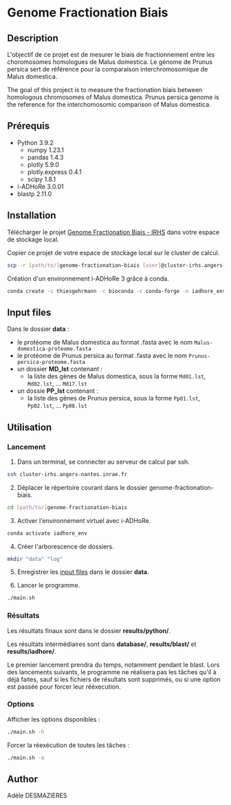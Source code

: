 # Genome Fractionation Biais


## Description
L'objectif de ce projet est de mesurer le biais de fractionnement entre les choromosomes homologues de Malus domestica. Le génome de Prunus persica sert de référence pour la comparaison interchromosomique de Malus domestica. 

The goal of this project is to measure the fractionation biais between homologous chromosomes of Malus domestica. Prunus persica genome is the reference for the interchomosomic comparison of Malus domestica. 

## Prérequis
- Python 3.9.2
  - numpy 1.23.1
  - pandas 1.4.3
  - plotly 5.9.0
  - plotly.express 0.4.1
  - scipy 1.8.1
- i-ADHoRe 3.0.01
- blastp 2.11.0

## Installation
Télécharger le projet [Genome Fractionation Biais - IRHS](https://forgemia.inra.fr/irhs-bioinfo/genome-fractionation-biais) dans votre espace de stockage local. 

Copier ce projet de votre espace de stockage local sur le cluster de calcul. 
```bash
scp -r [path/to/]genome-fractionation-biais [user]@cluster-irhs.angers-nantes.inrae.fr:~
```

Création d'un environnement i-ADHoRe 3 grâce à conda. 
```bash 
conda create -c thiesgehrmann -c bioconda -c conda-forge -n iadhore_env iadhore
``` 

## Input files
Dans le dossier **data** :
- le protéome de Malus domestica au format .fasta avec le nom `Malus-domestica-proteome.fasta`
- le protéome de Prunus persica au format .fasta avec le nom `Prunus-persica-proteome.fasta`
- un dossier **MD_lst** contenant :
  - la liste des gènes de Malus domestica, sous la forme `Md01.lst`, `Md02.lst`, ... `Md17.lst`
- un dossie **PP_lst** contenant :
  - la liste des gènes de Prunus persica, sous la forme `Pp01.lst`, `Pp02.lst`, ... `Pp08.lst`

## Utilisation
### Lancement
1. Dans un terminal, se connecter au serveur de calcul par ssh. 
```bash
ssh cluster-irhs.angers-nantes.inrae.fr
```

2. Déplacer le répertoire courant dans le dossier genome-fractionation-biais. 
```bash
cd [path/to/]genome-fractionation-biais
```

3. Activer l'environnement virtuel avec i-ADHoRe. 
```bash
conda activate iadhore_env
```

4. Créer l'arborescence de dossiers. 
```bash
mkdir "data" "log"
```

5. Enregistrer les [input files](#input-files) dans le dossier **data**. 

6. Lancer le programme. 
```bash
./main.sh
```

### Résultats
Les résultats finaux sont dans le dossier **results/python/**. 

Les résultats intermédiaires sont dans **database/**, **results/blast/** et **results/iadhore/**. 

Le premier lancement prendra du temps, notamment pendant le blast. Lors des lancements suivants, le programme ne réalisera pas les tâches qu'il à déjà faites, sauf si les fichiers de résultats sont supprimés, ou si une option est passée pour forcer leur rééxecution. 

### Options
Afficher les options disponibles :
```bash
./main.sh -h
```

Forcer la réexécution de toutes les tâches :
```bash
./main.sh -a
```

## Author
Adèle DESMAZIERES












